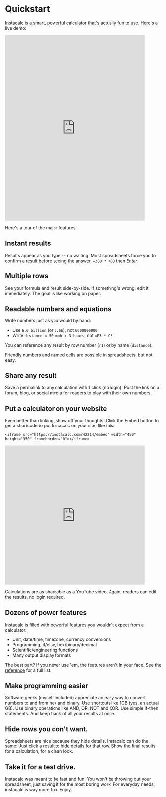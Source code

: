 # Quickstart

[Instacalc](https://instacalc.com) is a smart, powerful calculator that's actually fun to use. Here's a live demo:

<iframe src="https://instacalc.com/57627/embed" width="450" height="600" frameborder="0"></iframe>

Here's a tour of the major features.

## Instant results

Results appear as you type -- no waiting. Most spreadsheets force you to confirm a result before seeing the answer. `=300 * 400` then *Enter*.

## Multiple rows

See your formula and result side-by-side. If something's wrong, edit it immediately. The goal is like working on paper.

## Readable numbers and equations

Write numbers just as you would by hand:

* Use `6.6 billion` (or `6.6b`), not `6600000000`
* Write `distance = 50 mph x 3 hours`, not `=E3 * C2`

You can reference any result by row number (`r1`) or by name (`distance`).

Friendly numbers and named cells are possible in spreadsheets, but not easy.

## Share any result

Save a permalink to any calculation with 1 click (no login). Post the link on a forum, blog, or social media for readers to play with their own numbers.

## Put a calculator on your website

Even better than linking, show off your thoughts! Click the Embed button to get a shortcode to put Instacalc on your site, like this:

```
<iframe src="https://instacalc.com/42214/embed" width="450" height="350" frameborder="0"></iframe>
```

<iframe src="https://instacalc.com/42214/embed" width="450" height="450" frameborder="0"></iframe>

Calculations are as shareable as a YouTube video. Again, readers can edit the results, no login required.

## Dozens of power features

Instacalc is filled with powerful features you wouldn't expect from a calculator:

* Unit, date/time, timezone, currency conversions
* Programming, if/else, hex/binary/decimal
* Scientific/engineering functions
* Many output display formats

The best part? If you never use 'em, the features aren't in your face. See the [reference](/reference.html) for a full list.

## Make programming easier

Software geeks (myself included) appreciate an easy way to convert numbers to and from hex and binary. Use shortcuts like 1GB (yes, an actual GB). Use binary operations like AND, OR, NOT and XOR. Use simple if-then statements. And keep track of all your results at once.

## Hide rows you don't want.

Spreadsheets are nice because they hide details. Instacalc can do the same: Just click a result to hide details for that row. Show the final results for a calculation, for a clean look.

## Take it for a test drive.

Instacalc was meant to be fast and fun. You won't be throwing out your spreadsheet, just saving it for the most boring work. For everyday needs, instacalc is way more fun. Enjoy.
